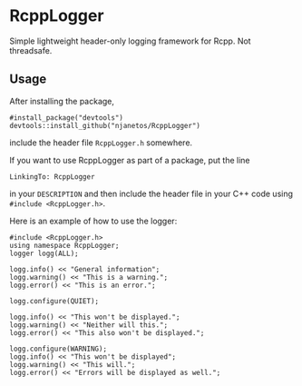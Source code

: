 # RcppLogger

Simple lightweight header-only logging framework for Rcpp. Not threadsafe.

## Usage

After installing the package,

```{r}
#install_package("devtools")
devtools::install_github("njanetos/RcppLogger")
```

include the header file `RcppLogger.h` somewhere.

If you want to use RcppLogger as part of a package, put the line
```
LinkingTo: RcppLogger
```
in your `DESCRIPTION` and then include the header file in your C++ code using `#include <RcppLogger.h>`.

Here is an example of how to use the logger:

```{c++}
#include <RcppLogger.h>
using namespace RcppLogger;
logger logg(ALL);

logg.info() << "General information";
logg.warning() << "This is a warning.";
logg.error() << "This is an error.";

logg.configure(QUIET);

logg.info() << "This won't be displayed.";
logg.warning() << "Neither will this.";
logg.error() << "This also won't be displayed.";

logg.configure(WARNING);
logg.info() << "This won't be displayed";
logg.warning() << "This will.";
logg.error() << "Errors will be displayed as well.";
```

